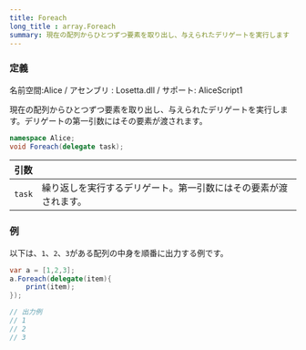 ```yaml
---
title: Foreach
long_title : array.Foreach
summary: 現在の配列からひとつずつ要素を取り出し、与えられたデリゲートを実行します
---
```

### 定義
名前空間:Alice / アセンブリ : Losetta.dll / サポート: AliceScript1

現在の配列からひとつずつ要素を取り出し、与えられたデリゲートを実行します。デリゲートの第一引数にはその要素が渡されます。

```cs title="AliceScript"
namespace Alice;
void Foreach(delegate task);
```

|引数| |
|-|-|
|`task`|繰り返しを実行するデリゲート。第一引数にはその要素が渡されます。|


### 例
以下は、`1`、`2`、`3`がある配列の中身を順番に出力する例です。

```cs title="AliceScript"
var a = [1,2,3];
a.Foreach(delegate(item){
    print(item);
});

// 出力例
// 1
// 2
// 3
```
